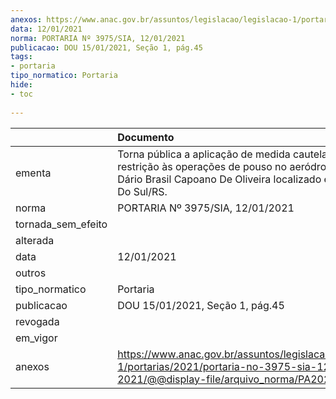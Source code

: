 ```yaml
---
anexos: https://www.anac.gov.br/assuntos/legislacao/legislacao-1/portarias/2021/portaria-no-3975-sia-12-01-2021/@@display-file/arquivo_norma/PA2021-3975.pdf
data: 12/01/2021
norma: PORTARIA Nº 3975/SIA, 12/01/2021
publicacao: DOU 15/01/2021, Seção 1, pág.45
tags:
- portaria
tipo_normatico: Portaria
hide: 
- toc 
 
---
```


|                    | Documento                                                                                                                                                              |
|:-------------------|:-----------------------------------------------------------------------------------------------------------------------------------------------------------------------|
| ementa             | Torna pública a aplicação de medida cautelar de restrição às operações de pouso no aeródromo público Dário Brasil Capoano De Oliveira localizado em Rosário Do Sul/RS. |
| norma              | PORTARIA Nº 3975/SIA, 12/01/2021                                                                                                                                       |
| tornada_sem_efeito |                                                                                                                                                                        |
| alterada           |                                                                                                                                                                        |
| data               | 12/01/2021                                                                                                                                                             |
| outros             |                                                                                                                                                                        |
| tipo_normatico     | Portaria                                                                                                                                                               |
| publicacao         | DOU 15/01/2021, Seção 1, pág.45                                                                                                                                        |
| revogada           |                                                                                                                                                                        |
| em_vigor           |                                                                                                                                                                        |
| anexos             | https://www.anac.gov.br/assuntos/legislacao/legislacao-1/portarias/2021/portaria-no-3975-sia-12-01-2021/@@display-file/arquivo_norma/PA2021-3975.pdf                   |